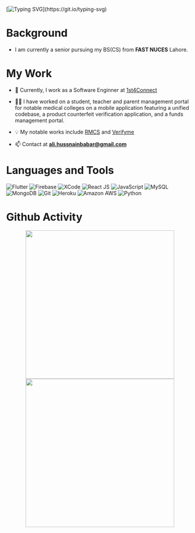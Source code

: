 [![Typing SVG](https://readme-typing-svg.demolab.com/?lines=Hi+there,+I+am+Ali+Hussnain!;)](https://git.io/typing-svg)

# Background
- I am currently a senior pursuing my BS(CS) from <b>FAST NUCES</b> Lahore.

# My Work
- 🌱 Currently, I work as a Software Enginner at [1st4Connect](https://www.linkedin.com/company/1st-4-connect-limited/mycompany/)
  
- 👨‍💻 I have worked on a student, teacher and parent management portal for notable medical colleges on a mobile application featuring a unified codebase, a product counterfeit verification application, and a funds management portal.

- 💡 My notable works include [RMCS](https://play.google.com/store/apps/details?id=com.rmcs.www) and [Verifyme](https://play.google.com/store/apps/details?id=connect.verifyme.whitegold)

- 📫 Contact at **ali.hussnainbabar@gmail.com**

# Languages and Tools
![Flutter](https://img.shields.io/badge/Flutter-02569B?style=for-the-badge&logo=flutter&logoColor=whit)
![Firebase](https://img.shields.io/badge/firebase%20-%23039BE5.svg?&style=flat-square&logo=firebase)
![XCode](https://img.shields.io/badge/Xcode-007ACC?style=flat-square&logo=Xcode&logoColor=white)
![React JS](https://img.shields.io/badge/React_JS-20232A?style=for-the-badge&logo=react&logoColor=61DAFB)
![JavaScript](https://img.shields.io/badge/-JavaScript-black?style=flat-square&logo=javascript)
![MySQL](https://img.shields.io/badge/-MySQL-black?style=flat-square&logo=mysql)
![MongoDB](https://img.shields.io/badge/-MongoDB-black?style=flat-square&logo=mongodb)
![Git](https://img.shields.io/badge/-Git-black?style=flat-square&logo=git)
![Heroku](https://img.shields.io/badge/-Heroku-430098?style=flat-square&logo=heroku)
![Amazon AWS](https://img.shields.io/badge/Amazon_AWS-FF9900?style=for-the-badge&logo=amazonaws&logoColor=white)
![Python](https://img.shields.io/badge/Python-3776AB?style=for-the-badge&logo=python&logoColor=white)



# Github Activity
<p align = "center">
  <img src = "https://github-readme-stats.vercel.app/api?username=Ali-10011&show_icons=true&theme=bear" width = 400>
  <img src = "https://github-readme-streak-stats.herokuapp.com/?user=Ali-10011&theme=dark&hide_border=true" width = 400>
</p>
